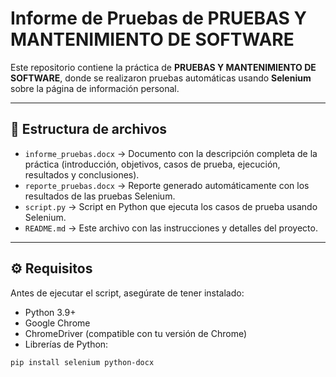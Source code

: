 # Informe de Pruebas de  PRUEBAS Y MANTENIMIENTO DE SOFTWARE

Este repositorio contiene la práctica de **PRUEBAS Y MANTENIMIENTO DE SOFTWARE**, donde se realizaron pruebas automáticas usando **Selenium** sobre la página de información personal.

---

## 📂 Estructura de archivos

- `informe_pruebas.docx` → Documento con la descripción completa de la práctica (introducción, objetivos, casos de prueba, ejecución, resultados y conclusiones).
- `reporte_pruebas.docx` → Reporte generado automáticamente con los resultados de las pruebas Selenium.
- `script.py` → Script en Python que ejecuta los casos de prueba usando Selenium.
- `README.md` → Este archivo con las instrucciones y detalles del proyecto.

---

## ⚙️ Requisitos

Antes de ejecutar el script, asegúrate de tener instalado:

- Python 3.9+
- Google Chrome
- ChromeDriver (compatible con tu versión de Chrome)
- Librerías de Python:

```bash
pip install selenium python-docx
